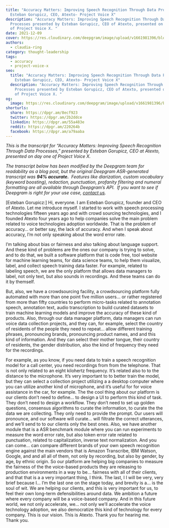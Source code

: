 ```yaml
---
title: "Accuracy Matters: Improving Speech Recognition Through Data Processes -
  Esteban Gorupicz, CEO, Atexto- Project Voice X"
description: "Accuracy Matters: Improving Speech Recognition Through Data
  Processes presented by Esteban Gorupicz, CEO of Atexto, presented on day one
  of Project Voice X. "
date: 2021-12-09
cover: https://res.cloudinary.com/deepgram/image/upload/v1661981396/blog/accuracy-matters-improving-speech-recognition-through-data-processes-esteban-gorupicz-ceo-atexto-project-voice-x/proj-voice-x-session-esteban-gorupicz-blog-thumb-5.png
authors:
  - claudia-ring
category: thought-leadership
tags:
  - accuracy
  - project-voice-x
seo:
  title: "Accuracy Matters: Improving Speech Recognition Through Data Processes -
    Esteban Gorupicz, CEO, Atexto- Project Voice X"
  description: "Accuracy Matters: Improving Speech Recognition Through Data
    Processes presented by Esteban Gorupicz, CEO of Atexto, presented on day one
    of Project Voice X. "
og:
  image: https://res.cloudinary.com/deepgram/image/upload/v1661981396/blog/accuracy-matters-improving-speech-recognition-through-data-processes-esteban-gorupicz-ceo-atexto-project-voice-x/proj-voice-x-session-esteban-gorupicz-blog-thumb-5.png
shorturls:
  share: https://dpgr.am/8ecf923
  twitter: https://dpgr.am/2b2ddce
  linkedin: https://dpgr.am/55a483e
  reddit: https://dpgr.am/220264b
  facebook: https://dpgr.am/a79aaba
---
```

*This is the transcript for “Accuracy Matters: Improving Speech Recognition Through Data Processes,” presented by Esteban Gorupicz, CEO at Atexto, presented on day one of Project Voice X.* 

*The transcript below has been modified by the Deepgram team for readability as a blog post, but the original Deepgram ASR-generated transcript was **94% accurate.**  Features like diarization, custom vocabulary (keyword boosting), redaction, punctuation, profanity filtering and numeral formatting are all available through Deepgram’s API.  If you want to see if Deepgram is right for your use case, [contact us](https://deepgram.com/contact-us/).*

\[Esteban Gorupicz:] Hi, everyone. I am Esteban Gorupicz, founder and CEO of Atexto. Let me introduce myself. I started to work with speech processing technologies fifteen years ago and with crowd sourcing technologies, and I founded Atexto four years ago to help companies solve the main problem related to voice technologies adoption worldwide. That is the problem of accuracy… or better say, the lack of accuracy. And when I speak about accuracy, I’m not only speaking about the word error rate.

I’m talking about bias or fairness and also talking about language support. And these kind of problems are the ones our company is trying to solve, and to do that, we built a software platform that is code free, tool website for machine learning teams, for data science teams, to help them visualize, label, and collect speech training data faster. For example, related to labeling speech, we are the only platform that allows data managers to label, not only text, but also sounds in recordings. And these teams can do it by themself.

But, also, we have a crowdsourcing facility, a crowdsourcing platform fully automated with more than one point five million users… or rather registered from more than fifty countries to perform micro-tasks related to annotation speech, annotation text, audio transcription to build curated datasets to train machine learning models and improve the accuracy of these kind of products. Also, through our data manager platform, data managers can run voice data collection projects, and they can, for example, select the country of residents of the people they need to repeat… allow different training phrases, pronouncing brands, pronouncing product names, and and this kind of information. And they can select their mother tongue, their country of residents, the gender distribution, also the kind of frequency they need for the recordings.

For example, as you know, if you need data to train a speech recognition model for a call center, you need recordings from from the telephone. That is not only related to an eight kilohertz frequency. It’s related also to to the distance to the microphone. It’s very important to to better train the model, but they can select a collection project utilizing a a desktop computer where you can utilize another kind of microphone, and it’s useful for for voice assistance in the car, for example. The the cool thing about our platform is our clients don’t need to define… to design a UI to perform this kind of task. They don’t need to design a workflow. They don’t need to set up golden questions, consensus algorithms to curate the information, to curate the the data we are collecting. They only need to provide the prompt. Our users will pronounce, and our software will curate… will filtrate the correct utterances, and we’ll send to to our clients only the best ones. Also, we have another module that is a ASR benchmark module where you can run experiments to measure the word error rate, but also token error rate related to punctuation, related to capitalization, inverse text normalization. And you can come… can compare different brands of your own speech recognition engine against the main vendors that is Amazon Transcribe, IBM Watson, Google, and and all all of them, not only by recording, but also by gender, by age, by ethnic origin. So our platform are helping big companies to measure the fairness of the the voice-based products they are releasing to production environments in a way to be… fairness with all of their clients, and that that is a a very important thing, I think. The last, I I will be very, very brief because I… I’m the last one on the stage today, and brevity is a… is the soul of wit. We are helping our clients, and this is very important for us, to feel their own long-term defensibilities around data. We ambition a future where every company will be a voice-based company. And in this future world, we not only accelerate, we… not only we’ll accelerate the voice technology adoption, we also democratize this kind of technology for every company. This is our vision. This is Atexto. Thank you for hearing me. Thank you.